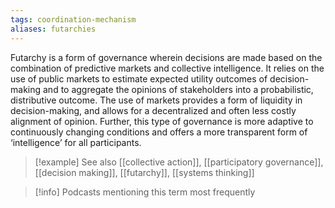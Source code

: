 ```yaml
---
tags: coordination-mechanism
aliases: futarchies
---
```


Futarchy is a form of governance wherein decisions are made based on the combination of predictive markets and collective intelligence. It relies on the use of public markets to estimate expected utility outcomes of decision-making and to aggregate the opinions of stakeholders into a probabilistic, distributive outcome. The use of markets provides a form of liquidity in decision-making, and allows for a decentralized and often less costly alignment of opinion. Further, this type of governance is more adaptive to continuously changing conditions and offers a more transparent form of ‘intelligence’ for all participants.

> [!example] See also
> [[collective action]], [[participatory governance]], [[decision making]], [[futarchy]], [[systems thinking]]

> [!info] Podcasts mentioning this term most frequently
